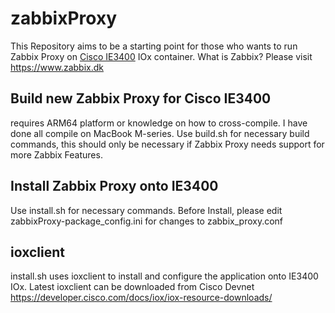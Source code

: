 # zabbixProxy
This Repository aims to be a starting point for those who wants to run Zabbix Proxy on [Cisco IE3400](https://www.cisco.com/c/en/us/products/switches/industrial-ethernet-switches/catalyst-IE3000-rugged-switches.html?dtid=odicdc000509) IOx container.
What is Zabbix? Please visit https://www.zabbix.dk

## Build new Zabbix Proxy for Cisco IE3400 
requires ARM64 platform or knowledge on how to cross-compile. I have done all compile on MacBook M-series.
Use build.sh for necessary build commands, this should only be necessary if Zabbix Proxy needs support for more Zabbix Features.  

## Install Zabbix Proxy onto IE3400
Use install.sh for necessary commands. Before Install, please edit zabbixProxy-package_config.ini for changes to zabbix_proxy.conf

## ioxclient
install.sh uses ioxclient to install and configure the application onto IE3400 IOx. Latest ioxclient can be downloaded from Cisco Devnet
https://developer.cisco.com/docs/iox/iox-resource-downloads/

